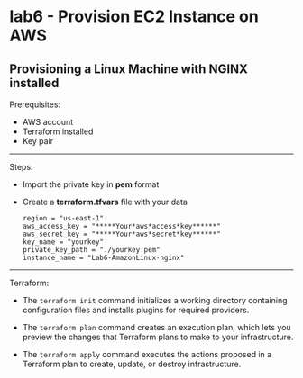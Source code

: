 # lab6 - Provision EC2 Instance on AWS 
## Provisioning a Linux Machine with NGINX installed

Prerequisites:

- AWS account
- Terraform installed
- Key pair

---

Steps:
- Import the private key in **pem** format
- Create a **terraform.tfvars** file with your data

    ```
    region = "us-east-1"
    aws_access_key = "*****Your*aws*access*key******"
    aws_secret_key = "*****Your*aws*secret*key******"
    key_name = "yourkey"
    private_key_path = "./yourkey.pem"
    instance_name = "Lab6-AmazonLinux-nginx"
    ```

---

Terraform:
- The `terraform init` command initializes a working directory containing configuration files and installs plugins for required providers.

- The `terraform plan` command creates an execution plan, which lets you preview the changes that Terraform plans to make to your infrastructure.

- The `terraform apply` command executes the actions proposed in a Terraform plan to create, update, or destroy infrastructure.

